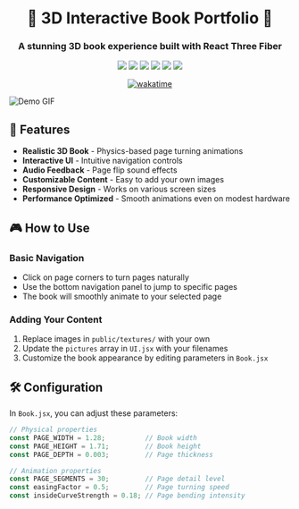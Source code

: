 <div align="center">

# 📘 3D Interactive Book Portfolio 📘

### A stunning 3D book experience built with React Three Fiber

![](https://img.shields.io/badge/React-20232A?style=for-the-badge&logo=react&logoColor=61DAFB)
![](https://img.shields.io/badge/Three.js-000000?style=for-the-badge&logo=three.js&logoColor=white)
![](https://img.shields.io/badge/JavaScript-F7DF1E?style=for-the-badge&logo=JavaScript&logoColor=white)
![](https://img.shields.io/badge/Tailwind_CSS-38B2AC?style=for-the-badge&logo=tailwind-css&logoColor=white)
![](https://img.shields.io/badge/Vite-B73BFE?style=for-the-badge&logo=vite&logoColor=FFD62E)
![](https://img.shields.io/badge/Jotai-000000?style=for-the-badge)

[![wakatime](https://wakatime.com/badge/user/your-user-id/project/your-project-id.svg)](https://wakatime.com/badge/user/your-user-id/project/your-project-id)

</div>

![Demo GIF](./public/demo.gif)

## 🚀 Features

- **Realistic 3D Book** - Physics-based page turning animations
- **Interactive UI** - Intuitive navigation controls
- **Audio Feedback** - Page flip sound effects
- **Customizable Content** - Easy to add your own images
- **Responsive Design** - Works on various screen sizes
- **Performance Optimized** - Smooth animations even on modest hardware

## 🎮 How to Use

### Basic Navigation
- Click on page corners to turn pages naturally
- Use the bottom navigation panel to jump to specific pages
- The book will smoothly animate to your selected page

### Adding Your Content
1. Replace images in `public/textures/` with your own
2. Update the `pictures` array in `UI.jsx` with your filenames
3. Customize the book appearance by editing parameters in `Book.jsx`

## 🛠️ Configuration

In `Book.jsx`, you can adjust these parameters:

```javascript
// Physical properties
const PAGE_WIDTH = 1.28;          // Book width
const PAGE_HEIGHT = 1.71;         // Book height
const PAGE_DEPTH = 0.003;         // Page thickness

// Animation properties
const PAGE_SEGMENTS = 30;         // Page detail level
const easingFactor = 0.5;         // Page turning speed
const insideCurveStrength = 0.18; // Page bending intensity
